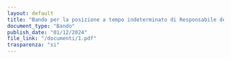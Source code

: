 ```yaml
---
layout: default
title: "Bando per la posizione a tempo indeterminato di Responsabile della Gestione dell'Account Social Ufficiale di "agpresidentoffice"
document_type: "Bando"
publish_date: "01/12/2024"
file_link: "/documenti/1.pdf"
trasparenza: "si"
---
```


